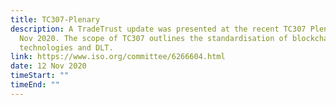 ```yaml
---
title: TC307-Plenary
description: A TradeTrust update was presented at the recent TC307 Plenary in
  Nov 2020. The scope of TC307 outlines the standardisation of blockchain
  technologies and DLT.
link: https://www.iso.org/committee/6266604.html
date: 12 Nov 2020
timeStart: ""
timeEnd: ""
---
```

